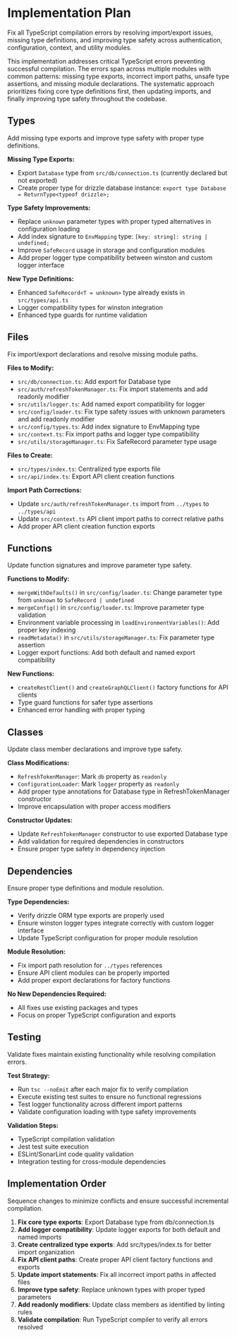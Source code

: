 # Implementation Plan

Fix all TypeScript compilation errors by resolving import/export issues, missing type definitions, and improving type safety across authentication, configuration, context, and utility modules.

This implementation addresses critical TypeScript errors preventing successful compilation. The errors span across multiple modules with common patterns: missing type exports, incorrect import paths, unsafe type assertions, and missing module declarations. The systematic approach prioritizes fixing core type definitions first, then updating imports, and finally improving type safety throughout the codebase.

## Types

Add missing type exports and improve type safety with proper type definitions.

**Missing Type Exports:**
- Export `Database` type from `src/db/connection.ts` (currently declared but not exported)
- Create proper type for drizzle database instance: `export type Database = ReturnType<typeof drizzle>;`

**Type Safety Improvements:**
- Replace `unknown` parameter types with proper typed alternatives in configuration loading
- Add index signature to `EnvMapping` type: `[key: string]: string | undefined;`
- Improve `SafeRecord` usage in storage and configuration modules
- Add proper logger type compatibility between winston and custom logger interface

**New Type Definitions:**
- Enhanced `SafeRecord<T = unknown>` type already exists in `src/types/api.ts`
- Logger compatibility types for winston integration
- Enhanced type guards for runtime validation

## Files

Fix import/export declarations and resolve missing module paths.

**Files to Modify:**
- `src/db/connection.ts`: Add export for Database type
- `src/auth/refreshTokenManager.ts`: Fix import statements and add readonly modifier
- `src/utils/logger.ts`: Add named export compatibility for logger
- `src/config/loader.ts`: Fix type safety issues with unknown parameters and add readonly modifier
- `src/config/types.ts`: Add index signature to EnvMapping type
- `src/context.ts`: Fix import paths and logger type compatibility
- `src/utils/storageManager.ts`: Fix SafeRecord parameter type usage

**Files to Create:**
- `src/types/index.ts`: Centralized type exports file
- `src/api/index.ts`: Export API client creation functions

**Import Path Corrections:**
- Update `src/auth/refreshTokenManager.ts` import from `../types` to `../types/api`
- Update `src/context.ts` API client import paths to correct relative paths
- Add proper API client creation function exports

## Functions

Update function signatures and improve parameter type safety.

**Functions to Modify:**
- `mergeWithDefaults()` in `src/config/loader.ts`: Change parameter type from `unknown` to `SafeRecord | undefined`
- `mergeConfig()` in `src/config/loader.ts`: Improve parameter type validation
- Environment variable processing in `loadEnvironmentVariables()`: Add proper key indexing
- `readMetadata()` in `src/utils/storageManager.ts`: Fix parameter type assertion
- Logger export functions: Add both default and named export compatibility

**New Functions:**
- `createRestClient()` and `createGraphQLClient()` factory functions for API clients
- Type guard functions for safer type assertions
- Enhanced error handling with proper typing

## Classes

Update class member declarations and improve type safety.

**Class Modifications:**
- `RefreshTokenManager`: Mark `db` property as `readonly`
- `ConfigurationLoader`: Mark `logger` property as `readonly`
- Add proper type annotations for Database type in RefreshTokenManager constructor
- Improve encapsulation with proper access modifiers

**Constructor Updates:**
- Update `RefreshTokenManager` constructor to use exported Database type
- Add validation for required dependencies in constructors
- Ensure proper type safety in dependency injection

## Dependencies

Ensure proper type definitions and module resolution.

**Type Dependencies:**
- Verify drizzle ORM type exports are properly used
- Ensure winston logger types integrate correctly with custom logger interface
- Update TypeScript configuration for proper module resolution

**Module Resolution:**
- Fix import path resolution for `../types` references
- Ensure API client modules can be properly imported
- Add proper export declarations for factory functions

**No New Dependencies Required:**
- All fixes use existing packages and types
- Focus on proper TypeScript configuration and exports

## Testing

Validate fixes maintain existing functionality while resolving compilation errors.

**Test Strategy:**
- Run `tsc --noEmit` after each major fix to verify compilation
- Execute existing test suites to ensure no functional regressions
- Test logger functionality across different import patterns
- Validate configuration loading with type safety improvements

**Validation Steps:**
- TypeScript compilation validation
- Jest test suite execution
- ESLint/SonarLint code quality validation
- Integration testing for cross-module dependencies

## Implementation Order

Sequence changes to minimize conflicts and ensure successful incremental compilation.

1. **Fix core type exports**: Export Database type from db/connection.ts
2. **Add logger compatibility**: Update logger exports for both default and named imports
3. **Create centralized type exports**: Add src/types/index.ts for better import organization
4. **Fix API client paths**: Create proper API client factory functions and exports
5. **Update import statements**: Fix all incorrect import paths in affected files
6. **Improve type safety**: Replace unknown types with proper typed parameters
7. **Add readonly modifiers**: Update class members as identified by linting rules
8. **Validate compilation**: Run TypeScript compiler to verify all errors resolved
